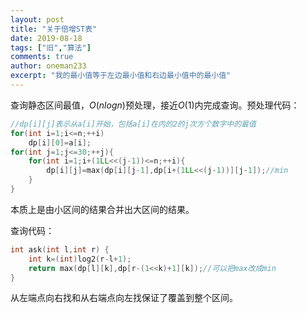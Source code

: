 ```yaml
---
layout: post
title: "关于倍增ST表"
date: 2019-08-18
tags: ["旧","算法"]
comments: true
author: oneman233
excerpt: "我的最小值等于左边最小值和右边最小值中的最小值"
---
```


查询静态区间最值，$O(nlogn)$预处理，接近$O(1)$内完成查询。预处理代码：

```c++
//dp[i][j]表示从a[i]开始，包括a[i]在内的2的j次方个数字中的最值
for(int i=1;i<=n;++i)
	dp[i][0]=a[i];
for(int j=1;j<=30;++j){
	for(int i=1;i+(1LL<<(j-1))<=n;++i){
		dp[i][j]=max(dp[i][j-1],dp[i+(1LL<<(j-1))][j-1]);//min
	}
}
```

本质上是由小区间的结果合并出大区间的结果。

查询代码：

```c++
int ask(int l,int r) {
    int k=(int)log2(r-l+1);
    return max(dp[l][k],dp[r-(1<<k)+1][k]);//可以把max改成min
}
```

从左端点向右找和从右端点向左找保证了覆盖到整个区间。